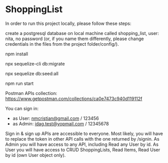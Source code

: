 # ShoppingList

In order to run this project locally, please follow these steps:

create a postgresql database on local machine called shopping_list, user: nita, no password (or, if you name them differently, please change credentials in the files from the project folder/config/).

npm install

npx sequelize-cli db:migrate

npx sequelize db:seed:all

npm run start


Postman APIs collection:
https://www.getpostman.com/collections/ca0e7473c940d119112f

You can sign in:
- as User: nmcristian@gmail.com / 123456
- as Admin: idag.test@yopmail.com / 12345678

Sign in & sign up APIs are accessible to everyone.
Most likely, you will have to replace the token in other API calls with the one returned by /signin.
As Admin you will have access to any API, including Read any User by id.
As User you will have access to CRUD ShoppingLists, Read Items, Read User by id (own User object only).
